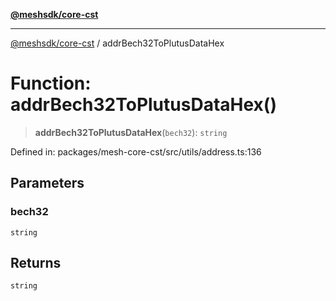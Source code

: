 [**@meshsdk/core-cst**](../README.md)

***

[@meshsdk/core-cst](../globals.md) / addrBech32ToPlutusDataHex

# Function: addrBech32ToPlutusDataHex()

> **addrBech32ToPlutusDataHex**(`bech32`): `string`

Defined in: packages/mesh-core-cst/src/utils/address.ts:136

## Parameters

### bech32

`string`

## Returns

`string`
